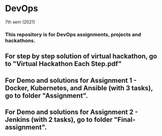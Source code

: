 # DevOps
7th sem (2021)

### This repository is for DevOps assignments, projects and hackathons.

## For step by step solution of virtual hackathon, go to "Virtual Hackathon Each Step.pdf" 

## For Demo and solutions for Assignment 1 - Docker, Kubernetes, and Ansible (with 3 tasks), go to folder "Assignment".

## For Demo and solutions for Assignment 2 - Jenkins (with 2 tasks), go to folder "Final-assignment".
